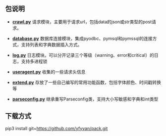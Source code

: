 
## 包说明

- __[crawl.py](https://github.com/yfyvan/pack/blob/master/crawl.py)__ 请求模块，主要用于请求url，包括data的json或str类型的post请求。

- __[database.py](https://github.com/yfyvan/pack/blob/master/database.py)__ 数据库连接模块，集成pyodbc、pymsql和pymssql的连接方式，支持列表和字典数据插入方式。

- __[log.py](https://github.com/yfyvan/pack/blob/master/log.py)__ 日志模块。可以分开记录三个等级（warning、error和critical）的日志，支持多进程锁

- __[useragent.py](https://github.com/yfyvan/pack/blob/master/useragent.py)__ 收集的一些请求头信息

- __[extend.py](https://github.com/yfyvan/pack/blob/master/extend.py)__ 存放了一些自己编写的常用功能函数，包括字体颜色、时间戳转换等

- __[parseconfig.py](https://github.com/yfyvan/pack/blob/master/parseconfig.py)__ 继承重写Parseconfig类，支持大小写敏感和字典和int类型


## 下载方式

pip3 install git+https://github.com/yfyvan/pack.git
